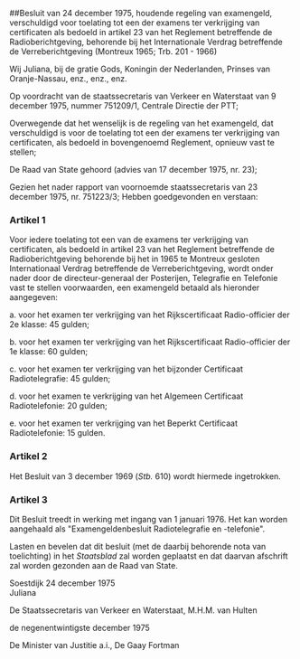 <meta http-equiv='Content-Type' content='text/html; charset=utf-8' />

##Besluit van 24 december 1975, houdende regeling van examengeld, verschuldigd voor toelating tot een der examens ter verkrijging van certificaten als bedoeld in artikel 23 van het Reglement betreffende de Radioberichtgeving, behorende bij het Internationale Verdrag betreffende de Verreberichtgeving (Montreux 1965; Trb. 201 - 1966)

Wij Juliana, bij de gratie Gods, Koningin der Nederlanden, Prinses van Oranje-Nassau, enz., enz., enz.

Op voordracht van de staatssecretaris van Verkeer en Waterstaat van 9 december 1975, nummer 751209/1, Centrale Directie der PTT;

Overwegende dat het wenselijk is de regeling van het examengeld, dat verschuldigd is voor de toelating tot een der examens ter verkrijging van certificaten, als bedoeld in bovengenoemd Reglement, opnieuw vast te stellen;

De Raad van State gehoord (advies van 17 december 1975, nr. 23);

Gezien het nader rapport van voornoemde staatssecretaris van 23 december 1975, nr. 751223/3;
Hebben goedgevonden en verstaan:    

### Artikel  1  

Voor iedere toelating tot een van de examens ter verkrijging van certificaten, als bedoeld in artikel 23 van het Reglement betreffende de Radioberichtgeving behorende bij het in 1965 te Montreux gesloten Internationaal Verdrag betreffende de Verreberichtgeving, wordt onder nader door de directeur-generaal der Posterijen, Telegrafie en Telefonie vast te stellen voorwaarden, een examengeld betaald als hieronder aangegeven:  

a. voor het examen ter verkrijging van het Rijkscertificaat Radio-officier der 2e klasse: 45 gulden;  

b. voor het examen ter verkrijging van het Rijkscertificaat Radio-officier der 1e klasse: 60 gulden;  

c. voor het examen ter verkrijging van het bijzonder Certificaat Radiotelegrafie: 45 gulden;  

d. voor het examen te verkrijging van het Algemeen Certificaat Radiotelefonie: 20 gulden;  

e. voor het examen ter verkrijging van het Beperkt Certificaat Radiotelefonie: 15 gulden.   

### Artikel  2  

Het Besluit van 3 december 1969 (*Stb.* 610) wordt hiermede ingetrokken. 

### Artikel  3  

Dit Besluit treedt in werking met ingang van 1 januari 1976. Het kan worden aangehaald als "Examengeldenbesluit Radiotelegrafie en -telefonie". 

Lasten en bevelen dat dit besluit (met de daarbij behorende nota van toelichting) in het *Staatsblad* zal worden geplaatst en dat daarvan afschrift zal worden gezonden aan de Raad van State.   

Soestdijk 
24 december 1975  
Juliana  

De Staatssecretaris van Verkeer en Waterstaat, 
M.H.M. van Hulten   

de negenentwintigste december 1975 

De Minister van Justitie a.i., 
De Gaay Fortman    
